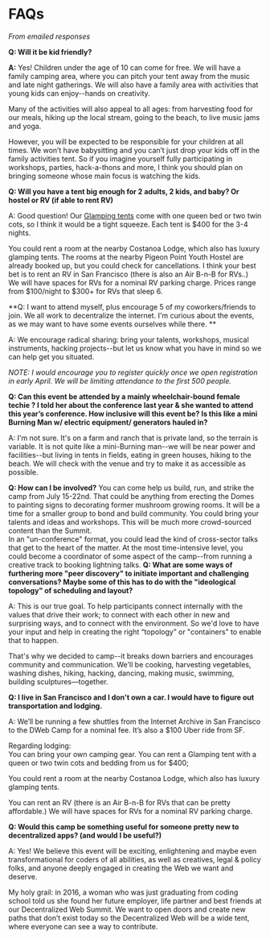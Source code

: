 # FAQs 
_From emailed responses_


**Q:  Will it be kid friendly?**

**A:**  Yes! Children under the age of 10 can come for free.  We will have a family camping area, where you can pitch your tent away from the music and late night gatherings. We will also have a family area with activities that young kids can enjoy--hands on creativity.

Many of the activities will also appeal to all ages: from harvesting food for our meals, hiking up the local stream, going to the beach, to live music jams and yoga.

However, you will be expected to be responsible for your children at all times. We won’t have babysitting and you can’t just drop your kids off in the family activities tent. So if you imagine yourself fully participating in workshops, parties, hack-a-thons and more, I think you should plan on bringing someone whose main focus is watching the kids.

**Q:  Will you have a tent big enough for 2 adults, 2 kids, and baby? Or hostel or RV (if able to rent RV)**

A:  Good question!  Our [Glamping tents](https://archive.org) come with one queen bed or two twin cots, so I think it would be a tight squeeze.  Each tent is $400 for the 3-4 nights.

You could rent a room at the nearby Costanoa Lodge, which also has luxury glamping tents.
The rooms at the nearby Pigeon Point Youth Hostel are already booked up, but you could check for cancellations.
I think your best bet is to rent an RV in San Francisco (there is also an Air B-n-B for RVs..)  
We will have spaces for RVs for a nominal RV parking charge.  Prices range from $100/night to $300+ for RVs that sleep 6. 

**Q:  I want to attend myself, plus encourage 5 of my coworkers/friends to join. We all work to decentralize the internet. I'm curious about the events, as we may want to have some events ourselves while there. **

A:  We encourage radical sharing:  bring your talents, workshops, musical instruments, hacking projects--but let us know what you have in mind so we can help get you situated. 

_NOTE: I would encourage you to register quickly once we open registration in early April.  We will be limiting attendance to the first 500 people._

**Q:  Can this event be attended by a mainly wheelchair-bound female techie ? I told her about the conference last year & she wanted to attend this year’s conference.  How inclusive will this event be?  Is this like a mini Burning Man w/ electric equipment/ generators hauled in?**

A:  I'm not sure. It's on a farm and ranch that is private land, so the terrain is variable.  It is not quite like a mini-Burning man--we will be near power and facilities--but living in tents in fields, eating in green houses, hiking to the beach.  We will check with the venue and try to make it as accessible as possible.

**Q:  How can I be involved?**
You can come help us build, run, and strike the camp from July 15-22nd.  That could be anything from erecting the Domes to painting signs to decorating former mushroom growing rooms.  It will be a time for a smaller group to bond and build community.
You could bring your talents and ideas and workshops.  This will be much more crowd-sourced content than the Summit.  
In an "un-conference" format, you could lead the kind of cross-sector talks that get to the heart of the matter.
At the most time-intensive level, you could become a coordinator of some aspect of the camp--from running a creative track to booking lightning talks.
**Q:  What are some ways of furthering more "peer discovery" to initiate important and challenging conversations?  Maybe some of this has to do with the "ideological topology" of scheduling and layout?**


A:  This is our true goal.  To help participants connect internally with the values that drive their work; to connect with each other in new and surprising ways, and to connect with the environment.  So we'd love to have your input and help in creating the right “topology” or "containers" to enable that to happen.

That's why we decided to camp--it breaks down barriers and encourages community and communication.  We'll be cooking, harvesting vegetables, washing dishes, hiking, hacking, dancing, making music, swimming, building sculptures—together.

**Q: I live in San Francisco and I don't own a car.  I would have to figure out transportation and lodging.**

A:  We’ll be running a few shuttles from the Internet Archive in San Francisco to the DWeb Camp for a nominal fee. It’s also a $100 Uber ride from SF.  

Regarding lodging:  
You can bring your own camping gear.
You can rent a Glamping tent with a queen or two twin cots and bedding from us for $400; 

You could rent a room at the nearby Costanoa Lodge, which also has luxury glamping tents.

You can rent an RV (there is an Air B-n-B for RVs that can be pretty affordable.)
We will have spaces for RVs for a nominal RV parking charge.


**Q:  Would this camp be something useful for someone pretty new to decentralized apps?  (and would I be useful?)**

A:  Yes! We believe this event will be exciting, enlightening and maybe even transformational for coders of all abilities, as well as creatives, legal & policy folks, and anyone deeply engaged in creating the Web we want and deserve.

My holy grail: in 2016, a woman who was just graduating from coding school told us she found her future employer, life partner and best friends at our Decentralized Web Summit.  We want to open doors and create new paths that don’t exist today so the Decentralized Web will be a wide tent, where everyone can see a way to contribute.
